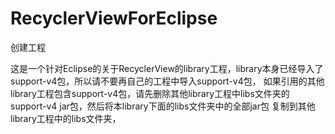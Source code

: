# RecyclerViewForEclipse
创建工程

这是一个针对Eclipse的关于RecyclerView的library工程，library本身已经导入了support-v4包，所以请不要再自己的工程中导入support-v4包，
如果引用的其他library工程包含support-v4包，请先删除其他library工程中libs文件夹的support-v4 jar包，然后将本library下面的libs文件夹中的全部jar包
复制到其他library工程中的libs文件夹，
